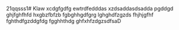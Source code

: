 21qqsss1# Klaw
xcdgfgdfg
ewtrdfedddas
xzdsaddasdsadda
pgddgd
ghjfghfhfd
hxgbzfbfzb
fgbghhgdfgrg
lghghdfzgzds
fhjhjgfhf
fghthdfgzddgfdg
fgghhthdg
ghfxhfzdgzsdfsaD
